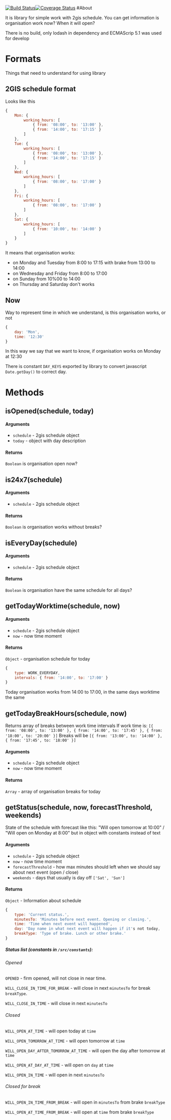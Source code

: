 [![Build Status](https://travis-ci.org/2gis/2gis-schedule.svg?branch=master)](https://travis-ci.org/2gis/2gis-schedule)[![Coverage Status](https://coveralls.io/repos/github/2gis/2gis-schedule/badge.svg?branch=master)](https://coveralls.io/github/2gis/2gis-schedule?branch=master)
#About

It is library for simple work with 2gis schedule. You can get information is organisation work now? When it will open?

There is no build, only lodash in dependency and ECMAScrip 5.1 was used for develop

# Formats

Things that need to understand for using library

## 2GIS schedule format

Looks like this

```javascript
{
    Mon: {
        working_hours: [
            { from: '08:00', to: '13:00' },
            { from: '14:00', to: '17:15' }
        ]
    },
    Tue: {
        working_hours: [
            { from: '08:00', to: '13:00' },
            { from: '14:00', to: '17:15' }
        ]
    },
    Wed: {
        working_hours: [
            { from: '08:00', to: '17:00' }
        ]
    },
    Fri: {
        working_hours: [
            { from: '08:00', to: '17:00' }
        ]
    },
    Sat: {
        working_hours: [
            { from: '10:00', to: '14:00' }
        ]
    }
}
```

It means that organisation works:
* on Monday and Tuesday from 8:00 to 17:15 with brake from 13:00 to 14:00
* on Wednesday and Friday from 8:00 to 17:00
* on Sunday from 10%00 to 14:00
* on Thursday and Saturday don't works

## Now

Way to represent time in which we understand, is this organisation works, or not

```javascript
{
    day: 'Mon',
    time: '12:30'
}
```

In this way we say that we want to know, if organisation works on Monday at 12:30

There is constant `DAY_KEYS` exported by library to convert javascript `Date.getDay()` to correct day.

# Methods

## isOpened(schedule, today)

#### Arguments
* `schedule` - 2gis schedule object
* `today` - object with day description

#### Returns
`Boolean` is organisation open now?

## is24x7(schedule)

#### Arguments
* `schedule` - 2gis schedule object

#### Returns
`Boolean` is organisation works without breaks?

## isEveryDay(schedule)

#### Arguments
* `schedule` - 2gis schedule object

#### Returns
`Boolean` is organisation have the same schedule for all days?

## getTodayWorktime(schedule, now)

#### Arguments
* `schedule` - 2gis schedule object
* `now` - now time moment

#### Returns
`Object` - organisation schedule for today

```javascript
{
    type: WORK_EVERYDAY,
    intervals: { from: '14:00', to: '17:00' }
}
```

Today organisation works from 14:00 to 17:00, in the same days worktime the same

## getTodayBreakHours(schedule, now)

Returns array of breaks between work time intervals
If work time is: `[{ from: '08:00', to: '13:00' }, { from: '14:00', to: '17:45' }, { from: '18:00', to: '20:00' }]`
Breaks will be `[{ from: '13:00', to: '14:00' }, { from: '17:45', to: '18:00' }]`

#### Arguments
* `schedule` - 2gis schedule object
* `now` - now time moment

#### Returns
`Array` - array of organisation breaks for today

## getStatus(schedule, now, forecastThreshold, weekends)

State of the schedule with forecast like this:
"Will open tomorrow at 10:00" / "Will open on Monday at 8:00" but in object with constants instead of text

#### Arguments
* `schedule` - 2gis schedule object
* `now` - now time moment
* `forecastThreshold` - how max minutes should left when we should say about next event (open / close)
* `weekends` - days that usually is day off `['Sat', 'Sun']`


#### Returns
`Object` - Information about schedule

```javascript
{
    type: 'Current status.',
    minutesTo: 'Minutes before next event. Opening or closing.',
    time: 'Time when next event will happened',
    day: 'Day name in what next event will happen if it's not today,
    breakType: 'Type of brake. Lunch or other brake.'
}
```

##### Status list (constants in `/src/constants`):
###### Opened
`OPENED` - firm opened, will not close in near time.

`WILL_CLOSE_IN_TIME_FOR_BREAK` - will close in next `minutesTo` for break `breakType`.

`WILL_CLOSE_IN_TIME` - will close in next `minutesTo`

###### Closed

`WILL_OPEN_AT_TIME` - will open today at `time`

`WILL_OPEN_TOMORROW_AT_TIME` - will open tomorrow at `time`

`WILL_OPEN_DAY_AFTER_TOMORROW_AT_TIME` - will open the day after tomorrow at `time`

`WILL_OPEN_AT_DAY_AT_TIME` - will open on `day` at `time`

`WILL_OPEN_IN_TIME` - will open in next `minutesTo`

###### Closed for break

`WILL_OPEN_IN_TIME_FROM_BREAK` - will open in `minutesTo` from brake `breakType`

`WILL_OPEN_AT_TIME_FROM_BREAK` - will open at `time` from brake `breakType`
